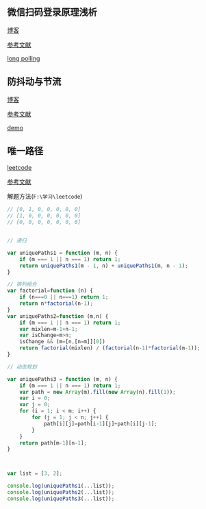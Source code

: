 ## 微信扫码登录原理浅析

[博客](https://yangfan2016.github.io/2018/07/03/%E5%BE%AE%E4%BF%A1%E6%89%AB%E7%A0%81%E7%99%BB%E5%BD%95%E5%8E%9F%E7%90%86%E8%A7%A3%E6%9E%90/)

[参考文献](https://blog.csdn.net/qq_25827845/article/details/78823861)

[long polling](http://www.cnblogs.com/AloneSword/p/3517463.html)


## 防抖动与节流

[博客](https://yangfan2016.github.io/2018/06/22/Debounce-and-Throttle/)   

 
[参考文献](https://jinlong.github.io/2016/04/24/Debouncing-and-Throttling-Explained-Through-Examples/)  

[demo](http://ipluser.github.io/speechless/public/view/js/debounce-throttle.html)


## 唯一路径

[leetcode](https://leetcode.com/problems/unique-paths/)


[参考文献](https://segmentfault.com/a/1190000009889212)


解题方法(`F:\学习\leetcode`)

```js
// [0, 1, 0, 0, 0, 0, 0]
// [1, 0, 0, 0, 0, 0, 0]
// [0, 0, 0, 0, 0, 0, 0]


// 递归

var uniquePaths1 = function (m, n) {
    if (m === 1 || n === 1) return 1;
    return uniquePaths1(m - 1, n) + uniquePaths1(m, n - 1);
}

// 排列组合
var factorial=function (n) {
    if (n===0 || n===1) return 1;
    return n*factorial(n-1);
}
var uniquePaths2=function (m,n) {
    if (m === 1 || n === 1) return 1;
    var mixlen=m-1+n-1;
    var isChange=m>n;
    isChange && (m=[n,[n=m]][0])
    return factorial(mixlen) / (factorial(n-1)*factorial(m-1));
}

// 动态规划

var uniquePaths3 = function (m, n) {
    if (m === 1 || n === 1) return 1;
    var path = new Array(m).fill(new Array(n).fill(1));
    var i = 0;
    var j = 0;
    for (i = 1; i < m; i++) {
        for (j = 1; j < n; j++) {
            path[i][j]=path[i-1][j]+path[i][j-1];
        }
    }
    return path[m-1][n-1];
}



var list = [3, 2];

console.log(uniquePaths1(...list));
console.log(uniquePaths2(...list));
console.log(uniquePaths3(...list));

```